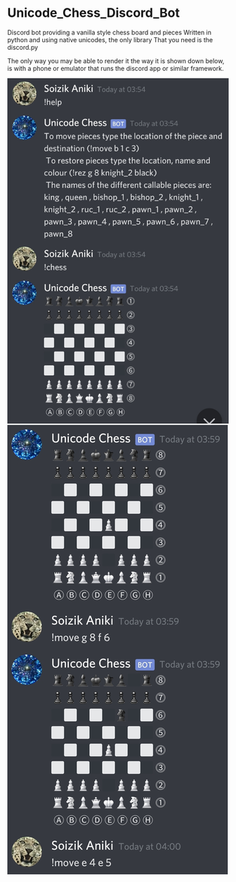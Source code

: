 # Unicode_Chess_Discord_Bot
Discord bot providing a vanilla style chess board and pieces
Written in python and using native unicodes, the only library
That you need is the discord.py

The only way you may be able to render it the way it is shown down below,
is with a phone or emulator that runs the discord app or similar framework.

![alt img](https://github.com/Tavnos/Unicode_Chess_Discord_Bot/blob/master/Screenshot_20200925-040205_Discord.jpg)
![alt img](https://github.com/Tavnos/Unicode_Chess_Discord_Bot/blob/master/Screenshot_20200925-040135_Discord.jpg)
